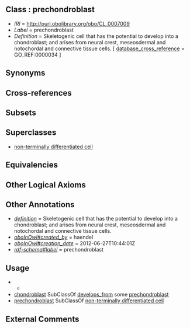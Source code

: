 
## Class : prechondroblast

 * *IRI* = http://purl.obolibrary.org/obo/CL_0007009
 * *Label* = prechondroblast
 * *Definition* = Skeletogenic cell that has the potential to develop into a chondroblast; and arises from neural crest, meseosdermal and notochordal and connective tissue cells. [ [database_cross_reference](../../ef/oboInOwl#hasDbXref.md) = GO_REF:0000034 ]

## Synonyms


## Cross-references


## Subsets


## Superclasses

 * [non-terminally differentiated cell](../../CL/55/CL_0000055.md)

## Equivalencies


## Other Logical Axioms


## Other Annotations

 * *[definition](../../IAO/15/IAO_0000115.md)* = Skeletogenic cell that has the potential to develop into a chondroblast; and arises from neural crest, meseosdermal and notochordal and connective tissue cells.
 * *[oboInOwl#created_by](../../oboInOwl#created/by/oboInOwl#created_by.md)* = haendel
 * *[oboInOwl#creation_date](../../oboInOwl#creation/te/oboInOwl#creation_date.md)* = 2012-06-27T10:44:01Z
 * *[rdf-schema#label](../../el/rdf-schema#label.md)* = prechondroblast

## Usage

 * -
 * [chondroblast](../../CL/58/CL_0000058.md) SubClassOf [develops_from](../../RO/02/RO_0002202.md) some [prechondroblast](../../CL/09/CL_0007009.md)
 * [prechondroblast](../../CL/09/CL_0007009.md) SubClassOf [non-terminally differentiated cell](../../CL/55/CL_0000055.md)

## External Comments

